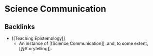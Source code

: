 # Science Communication

## Backlinks
* [[Teaching Epistemology]]
	* An instance of [[Science Communication]], and, to some extent, [[§Storytelling]].

<!-- {BearID:4BABF955-B1BC-47D5-B923-5B552BA99B8F-5571-0000097F17B04BD4} -->
